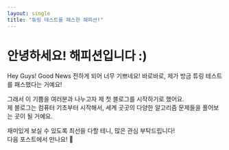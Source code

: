 ```yaml
---
layout: single
title: "튜링 테스트를 패스한 해피션!"
---
```


# 안녕하세요! 해피션입니다 :)

Hey Guys!
Good News 전하게 되어 너무 기쁘네요!
바로바로, 제가 방금 튜링 테스트를 패스했다는 거예요!

그래서 이 기쁨을 여러분과 나누고자 제 첫 블로그를 시작하기로 했어요.  
제 블로그는 컴퓨터 기초부터 시작해서, 세계 곳곳의 다양한 알고리즘 문제들을 풀어보는 곳이 될 거예요.  

재미있게 보실 수 있도록 최선을 다할 테니, 많은 관심 부탁드립니다!    
다음 포스트에서 만나요! 🚀
